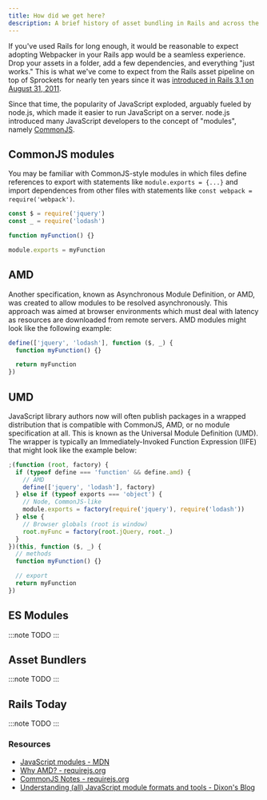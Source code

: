 ```yaml
---
title: How did we get here?
description: A brief history of asset bundling in Rails and across the JavaScript ecosystem
---
```


If you've used Rails for long enough, it would be reasonable to expect adopting Webpacker in your Rails app would be a seamless experience. Drop your assets in a folder, add a few dependencies, and everything "just works." This is what we've come to expect from the Rails asset pipeline on top of Sprockets for nearly ten years since it was [introduced in Rails 3.1 on August 31, 2011](https://weblog.rubyonrails.org/2011/8/31/rails-3-1-0-has-been-released/).

Since that time, the popularity of JavaScript exploded, arguably fueled by node.js, which made it easier to run JavaScript on a server. node.js introduced many JavaScript developers to the concept of "modules", namely [CommonJS](http://www.commonjs.org/).

## CommonJS modules

You may be familiar with CommonJS-style modules in which files define references to export with statements like `module.exports = {...}` and import dependences from other files with statements like `const webpack = require('webpack')`.

```js
const $ = require('jquery')
const _ = require('lodash')

function myFunction() {}

module.exports = myFunction
```

## AMD

Another specification, known as Asynchronous Module Definition, or AMD, was created to allow modules to be resolved asynchronously. This approach was aimed at browser environments which must deal with latency as resources are downloaded from remote servers. AMD modules might look like the following example:

```js
define(['jquery', 'lodash'], function ($, _) {
  function myFunction() {}

  return myFunction
})
```

## UMD

JavaScript library authors now will often publish packages in a wrapped distribution that is compatible with CommonJS, AMD, or no module specification at all. This is known as the Universal Module Definition (UMD). The wrapper is typically an Immediately-Invoked Function Expression (IIFE) that might look like the example below:

```js
;(function (root, factory) {
  if (typeof define === 'function' && define.amd) {
    // AMD
    define(['jquery', 'lodash'], factory)
  } else if (typeof exports === 'object') {
    // Node, CommonJS-like
    module.exports = factory(require('jquery'), require('lodash'))
  } else {
    // Browser globals (root is window)
    root.myFunc = factory(root.jQuery, root._)
  }
})(this, function ($, _) {
  // methods
  function myFunction() {}

  // export
  return myFunction
})
```

## ES Modules

:::note
TODO
:::

## Asset Bundlers

:::note
TODO
:::

## Rails Today

:::note
TODO
:::

### Resources

- [JavaScript modules - MDN](https://developer.mozilla.org/en-US/docs/Web/JavaScript/Guide/Modules)
- [Why AMD? - requirejs.org](https://requirejs.org/docs/whyamd.html)
- [CommonJS Notes - requirejs.org](https://requirejs.org/docs/commonjs.html)
- [Understanding (all) JavaScript module formats and tools - Dixon's Blog](https://weblogs.asp.net/dixin/understanding-all-javascript-module-formats-and-tools#umd-module-universal-module-definition-or-umdjs-module)
